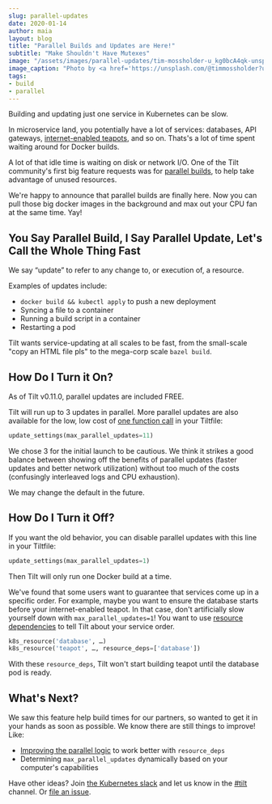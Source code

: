 ```yaml
---
slug: parallel-updates
date: 2020-01-14
author: maia
layout: blog
title: "Parallel Builds and Updates are Here!"
subtitle: "Make Shouldn't Have Mutexes"
image: "/assets/images/parallel-updates/tim-mossholder-u_kg0bcA4qk-unsplash.jpg"
image_caption: "Photo by <a href='https://unsplash.com/@timmossholder?utm_source=unsplash&utm_medium=referral&utm_content=creditCopyText'>Tim Mossholder</a> on <a href='https://unsplash.com/?utm_source=unsplash&utm_medium=referral&utm_content=creditCopyText'>Unsplash</a>"
tags:
- build
- parallel
---
```


Building and updating just one service in Kubernetes can be slow.

In microservice land, you potentially have a lot of services: databases, API
gateways,
[internet-enabled teapots](https://developer.mozilla.org/en-US/docs/Web/HTTP/Status/418),
and so on. Thats's a lot of time spent waiting around for Docker builds.

A lot of that idle time is waiting on disk or network I/O. One of the Tilt
community's first big feature requests was for
[parallel builds](https://github.com/windmilleng/tilt/issues/1438), to help
take advantage of unused resources.

We're happy to announce that parallel builds are finally here. Now you can pull
those big docker images in the background and max out your CPU fan at the same
time. Yay!

## You Say Parallel Build, I Say Parallel Update, Let's Call the Whole Thing Fast

We say “update” to refer to any change to, or execution of, a resource.

Examples of updates include:
- `docker build && kubectl apply` to push a new deployment
- Syncing a file to a container
- Running a build script in a container
- Restarting a pod

Tilt wants service-updating at all scales to be fast, from the small-scale "copy an HTML file pls" to the mega-corp scale `bazel build`.

## How Do I Turn it On?

As of Tilt v0.11.0, parallel updates are included FREE.

Tilt will run up to 3 updates in parallel. More parallel updates are also
available for the low, low cost of [one function call](https://docs.tilt.dev/api.html#api.update_settings) in your Tiltfile:

```python
update_settings(max_parallel_updates=11)
```

We chose 3 for the initial launch to be cautious. We think it strikes a good
balance between showing off the benefits of parallel updates (faster updates and
better network utilization) without too much of the costs (confusingly
interleaved logs and CPU exhaustion).

We may change the default in the future.

## How Do I Turn it Off?

If you want the old behavior, you can disable parallel updates with this line in your Tiltfile:

```python
update_settings(max_parallel_updates=1)
```

Then Tilt will only run one Docker build at a time.

We've found that some users want to guarantee that services come up in a
specific order. For example, maybe you want to ensure the database starts before
your internet-enabled teapot. In that case, don't artificially slow yourself down with `max_parallel_updates=1`!
You want to use [resource dependencies](https://docs.tilt.dev/resource_dependencies.html) to
tell Tilt about your service order.

```python
k8s_resource('database', …)
k8s_resource('teapot', …, resource_deps=['database'])
```

With these `resource_deps`, Tilt won't start building teapot until the database pod is ready.

## What's Next?

We saw this feature help build times for our partners, so wanted to get it in
your hands as soon as possible. We know there are still things to improve! Like:

- [Improving the parallel logic](https://github.com/windmilleng/tilt/issues/2770) to work better with `resource_deps`
- Determining `max_parallel_updates` dynamically based on your computer's capabilities

Have other ideas? Join [the Kubernetes slack](http://slack.k8s.io) and
let us know in the [#tilt](https://kubernetes.slack.com/messages/CESBL84MV/)
channel. Or [file an issue](https://github.com/windmilleng/tilt/issues).
